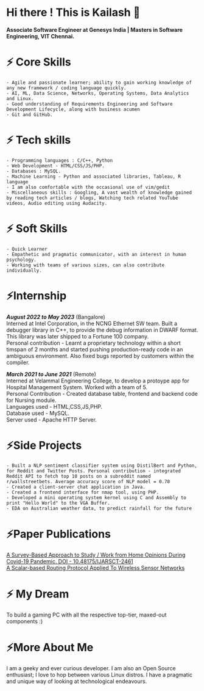 # Hi there ! This is Kailash 👋 
#### Associate Software Engineer at Genesys India | Masters in Software Engineering, VIT Chennai.

# ⚡ Core Skills
    - Agile and passionate learner; ability to gain working knowledge of any new framework / coding language quickly.
    - AI, ML, Data Science, Networks, Operating Systems, Data Analytics and Linux.
    - Good understanding of Requirements Engineering and Software Development Lifecycle, along with business acumen
    - Git and GitHub.
    
# ⚡ Tech skills
    - Programming languages : C/C++, Python
    - Web Development - HTML/CSS/JS/PHP.
    - Databases : MySQL.
    - Machine Learning - Python and associated libraries, Tableau, R language
    - I am also comfortable with the occasional use of vim/gedit
    - Miscellaneous skills : Googling, A vast wealth of knowledge gained by reading tech articles / blogs, Watching tech related YouTube videos, Audio editing using Audacity.

# ⚡ Soft Skills
    - Quick Learner
    - Empathetic and pragmatic communicator, with an interest in human psychology.
    - Working with teams of various sizes, can also contribute individually.

# ⚡Internship

***August 2022 to May 2023*** (Bangalore) <br> Interned at Intel Corporation, in the NCNG Ethernet SW team. Built a debugger library in C++, to provide the debug information in DWARF format. <br> This library was later shipped to a Fortune 100 company. <br> Personal contribution - Learnt a proprietary technology within a short timspan of 2 months and started pushing production-ready code in an ambiguous environment. Also fixed bugs reported by customers within the compiler.

***March 2021 to June 2021*** (Remote) <br> Interned at Velammal Engineering College, to develop a protoype app for Hospital Management System. Worked with a team of 5.<br> Personal Contribution - Created database table, frontend and backend code for Nursing module. <br>Languages used - HTML,CSS,JS,PHP.<br>Database used - MySQL.<br>Server used - Apache HTTP Server.

# ⚡Side Projects
 
    - Built a NLP sentiment classifier system using DistilBert and Python, for Reddit and Twitter Posts. Personal contribution - integrated Reddit API to fetch top 10 posts on a subreddit named r/wallstreetbets. Average accuracy score of NLP model = 0.70
    - Created a client-server chat application in Java.
    - Created a frontend interface for nmap tool, using PHP.
    - Developed a mini operating system kernel using C and Assembly to print "Hello World" to the VGA Buffer.
    - EDA on Australian weather data, to predict rainfall for the future
    
# ⚡Paper Publications

<a href="https://ijarsct.co.in/jani1.html">A Survey-Based Approach to Study / Work from Home Opinions During Covid-19 Pandemic. DOI - 10.48175/IJARSCT-2461 </a>
<br>
<a href="https://www.ijeast.com/papers/69-72,Tesma512,IJEAST.pdf">A Scalar-based Routing Protocol
Applied To Wireless Sensor Networks</a>

# ⚡ My Dream

To build a gaming PC with all the respective top-tier, maxed-out components :) 

# ⚡More About Me

I am a geeky and ever curious developer. I am also an Open Source enthusiast; I love to hop between various Linux distros. I have a pragmatic and unique way of looking at technological endeavours.
